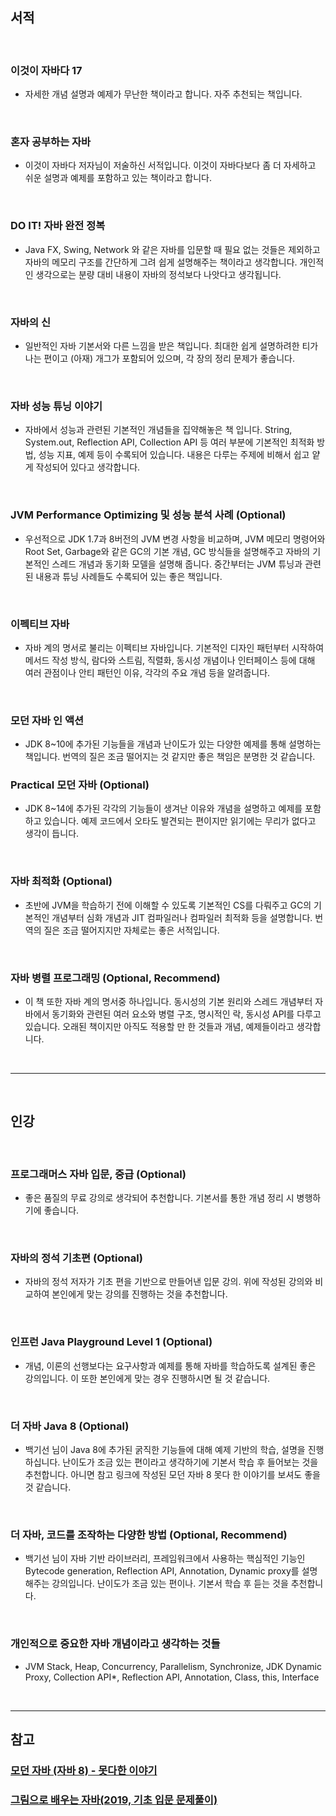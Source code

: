 ## **서적**

<br/>


### **이것이 자바다 17**

- 자세한 개념 설명과 예제가 무난한 책이라고 합니다. 자주 추천되는 책입니다.

<br/>

### **혼자 공부하는 자바**

- 이것이 자바다 저자님이 저술하신 서적입니다. 이것이 자바다보다 좀 더 자세하고 쉬운 설명과 예제를 포함하고 있는 책이라고 합니다.

<br/>

### **DO IT! 자바 완전 정복**

- Java FX, Swing, Network 와 같은 자바를 입문할 때 필요 없는 것들은 제외하고 자바의 메모리 구조를 간단하게 그려 쉽게 설명해주는 책이라고 생각합니다. 개인적인 생각으로는 분량 대비 내용이 자바의 정석보다 나앗다고 생각됩니다. 

<br/>

### **자바의 신**

- 일반적인 자바 기본서와 다른 느낌을 받은 책입니다. 최대한 쉽게 설명하려한 티가 나는 편이고 (아재) 개그가 포함되어 있으며, 각 장의 정리 문제가 좋습니다.

<br/>

### **자바 성능 튜닝 이야기**

- 자바에서 성능과 관련된 기본적인 개념들을 집약해놓은 책 입니다. String, System.out, Reflection API, Collection API 등 여러 부분에 기본적인 최적화 방법, 성능 지표, 예제 등이 수록되어 있습니다. 내용은 다루는 주제에 비해서 쉽고 얕게 작성되어 있다고 생각합니다.

<br/>

### **JVM Performance Optimizing 및 성능 분석 사례 (Optional)**

- 우선적으로 JDK 1.7과 8버전의 JVM 변경 사항을 비교하며, JVM 메모리 명령어와 Root Set, Garbage와 같은 GC의 기본 개념, GC 방식들을 설명해주고 자바의 기본적인 스레드 개념과 동기화 모델을 설명해 줍니다. 중간부터는 JVM 튜닝과 관련된 내용과 튜닝 사례들도 수록되어 있는 좋은 책입니다.

<br/>

### **이펙티브 자바**

- 자바 계의 명서로 불리는 이펙티브 자바입니다. 기본적인 디자인 패턴부터 시작하여 메서드 작성 방식, 람다와 스트림, 직렬화, 동시성 개념이나 인터페이스 등에 대해 여러 관점이나 안티 패턴인 이유, 각각의 주요 개념 등을 알려줍니다.

<br/>

### **모던 자바 인 액션** 

- JDK 8~10에 추가된 기능들을 개념과 난이도가 있는 다양한 예제를 통해 설명하는 책입니다. 번역의 질은 조금 떨어지는 것 같지만 좋은 책임은 분명한 것 같습니다.

### **Practical 모던 자바 (Optional)**

- JDK 8~14에 추가된 각각의 기능들이 생겨난 이유와 개념을 설명하고 예제를 포함하고 있습니다. 예제 코드에서 오타도 발견되는 편이지만 읽기에는 무리가 없다고 생각이 듭니다.

<br/>

### **자바 최적화 (Optional)**

- 초반에 JVM을 학습하기 전에 이해할 수 있도록 기본적인 CS를 다뤄주고 GC의 기본적인 개념부터 심화 개념과 JIT 컴파일러나 컴파일러 최적화 등을 설명합니다. 번역의 질은 조금 떨어지지만 자체로는 좋은 서적입니다.

<br/>

### **자바 병렬 프로그래밍 (Optional, Recommend)**

- 이 책 또한 자바 계의 명서중 하나입니다. 동시성의 기본 원리와 스레드 개념부터 자바에서 동기화와 관련된 여러 요소와 병렬 구조, 명시적인 락, 동시성 API를 다루고 있습니다. 오래된 책이지만 아직도 적용할 만 한 것들과 개념, 예제들이라고 생각합니다.

<br/>

---

<br/>

## **인강**

<br/>

### **프로그래머스 자바 입문, 중급 (Optional)**

- 좋은 품질의 무료 강의로 생각되어 추천합니다. 기본서를 통한 개념 정리 시 병행하기에 좋습니다.

<br/>

### **자바의 정석 기초편 (Optional)**

- 자바의 정석 저자가 기초 편을 기반으로 만들어낸 입문 강의. 위에 작성된 강의와 비교하여 본인에게 맞는 강의를 진행하는 것을 추천합니다.

<br/>

### **인프런 Java Playground Level 1 (Optional)**

- 개념, 이론의 선행보다는 요구사항과 예제를 통해 자바를 학습하도록 설계된 좋은 강의입니다. 이 또한 본인에게 맞는 경우 진행하시면 될 것 같습니다.

<br/>

### **더 자바 Java 8 (Optional)**

- 백기선 님이 Java 8에 추가된 굵직한 기능들에 대해 예제 기반의 학습, 설명을 진행하십니다. 난이도가 조금 있는 편이라고 생각하기에 기본서 학습 후 들어보는 것을 추천합니다. 아니면 참고 링크에 작성된 모던 자바 8 못다 한 이야기를 보셔도 좋을 것 같습니다.

<br/>

### **더 자바, 코드를 조작하는 다양한 방법 (Optional, Recommend)**

- 백기선 님이 자바 기반 라이브러리, 프레임워크에서 사용하는 핵심적인 기능인 Bytecode generation, Reflection API, Annotation, Dynamic proxy를 설명해주는 강의입니다. 난이도가 조금 있는 편이나. 기본서 학습 후 듣는 것을 추천합니다.

<br/>

### **개인적으로 중요한 자바 개념이라고 생각하는 것들**

- JVM Stack, Heap, Concurrency, Parallelism, Synchronize, JDK Dynamic Proxy, Collection API*, Reflection API, Annotation, Class, this, Interface

<br/>

---

## **참고**

### **[모던 자바 (자바 8) - 못다한 이야기](https://www.youtube.com/playlist?list=PLRIMoAKN8c6O8_VHOyBOhzBCeN7ShyJ27)**

### **[그림으로 배우는 자바(2019, 기초 입문 문제풀이)](https://youtube.com/playlist?list=PLyebPLlVYXCgb5B-toSOvivS1RChZLnNu)**
